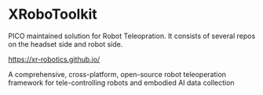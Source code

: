 # XRoboToolkit

PICO maintained solution for Robot Teleopration. It consists of several repos on the headset side and robot side.

https://xr-robotics.github.io/

A comprehensive, cross-platform, open-source robot teleoperation framework for tele-controlling robots and embodied AI data collection
